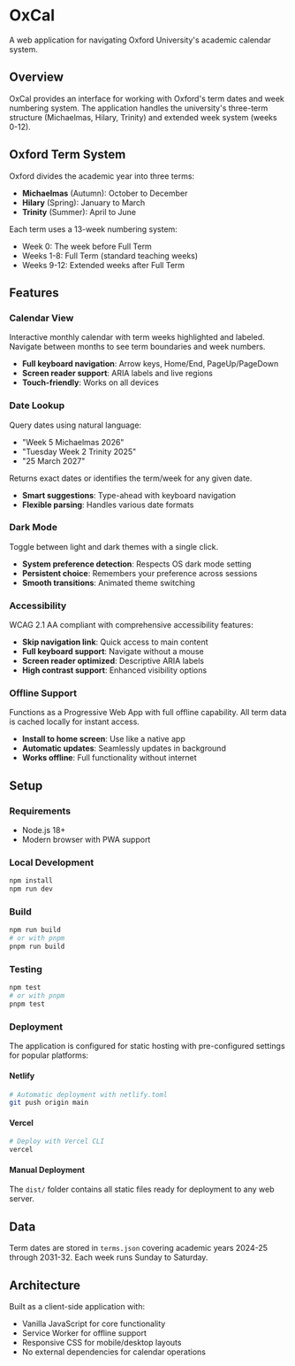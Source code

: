 # OxCal

A web application for navigating Oxford University's academic calendar system.

## Overview

OxCal provides an interface for working with Oxford's term dates and week numbering system. The application handles the university's three-term structure (Michaelmas, Hilary, Trinity) and extended week system (weeks 0-12).

## Oxford Term System

Oxford divides the academic year into three terms:
- **Michaelmas** (Autumn): October to December
- **Hilary** (Spring): January to March  
- **Trinity** (Summer): April to June

Each term uses a 13-week numbering system:
- Week 0: The week before Full Term
- Weeks 1-8: Full Term (standard teaching weeks)
- Weeks 9-12: Extended weeks after Full Term

## Features

### Calendar View
Interactive monthly calendar with term weeks highlighted and labeled. Navigate between months to see term boundaries and week numbers.
- **Full keyboard navigation**: Arrow keys, Home/End, PageUp/PageDown
- **Screen reader support**: ARIA labels and live regions
- **Touch-friendly**: Works on all devices

### Date Lookup
Query dates using natural language:
- "Week 5 Michaelmas 2026"
- "Tuesday Week 2 Trinity 2025"
- "25 March 2027"

Returns exact dates or identifies the term/week for any given date.
- **Smart suggestions**: Type-ahead with keyboard navigation
- **Flexible parsing**: Handles various date formats

### Dark Mode
Toggle between light and dark themes with a single click.
- **System preference detection**: Respects OS dark mode setting
- **Persistent choice**: Remembers your preference across sessions
- **Smooth transitions**: Animated theme switching

### Accessibility
WCAG 2.1 AA compliant with comprehensive accessibility features:
- **Skip navigation link**: Quick access to main content
- **Full keyboard support**: Navigate without a mouse
- **Screen reader optimized**: Descriptive ARIA labels
- **High contrast support**: Enhanced visibility options

### Offline Support
Functions as a Progressive Web App with full offline capability. All term data is cached locally for instant access.
- **Install to home screen**: Use like a native app
- **Automatic updates**: Seamlessly updates in background
- **Works offline**: Full functionality without internet

## Setup

### Requirements
- Node.js 18+
- Modern browser with PWA support

### Local Development
```bash
npm install
npm run dev
```

### Build
```bash
npm run build
# or with pnpm
pnpm run build
```

### Testing
```bash
npm test
# or with pnpm
pnpm test
```

### Deployment

The application is configured for static hosting with pre-configured settings for popular platforms:

#### Netlify
```bash
# Automatic deployment with netlify.toml
git push origin main
```

#### Vercel
```bash
# Deploy with Vercel CLI
vercel
```

#### Manual Deployment
The `dist/` folder contains all static files ready for deployment to any web server.

## Data

Term dates are stored in `terms.json` covering academic years 2024-25 through 2031-32. Each week runs Sunday to Saturday.

## Architecture

Built as a client-side application with:
- Vanilla JavaScript for core functionality
- Service Worker for offline support
- Responsive CSS for mobile/desktop layouts
- No external dependencies for calendar operations